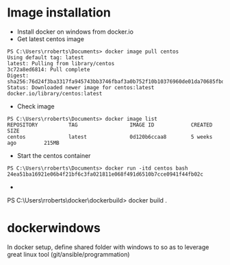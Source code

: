 # Image installation

* Install docker on windows from docker.io
* Get latest centos image

```
PS C:\Users\rroberts\Documents> docker image pull centos
Using default tag: latest
latest: Pulling from library/centos
3c72a8ed6814: Pull complete                                                       Digest: sha256:76d24f3ba3317fa945743bb3746fbaf3a0b752f10b10376960de01da70685fbd
Status: Downloaded newer image for centos:latest
docker.io/library/centos:latest
```
* Check image 
```
PS C:\Users\rroberts\Documents> docker image list
REPOSITORY          TAG                 IMAGE ID            CREATED             SIZE
centos              latest              0d120b6ccaa8        5 weeks ago         215MB
```
* Start the centos container
```
PS C:\Users\rroberts\Documents> docker run -itd centos bash
24ea51ba16921e06b4f21bf6c3fa021811e068f491d6510b7cce0941f44fb02c
```
* 

PS C:\Users\rroberts\docker\dockerbuild> docker build .



# dockerwindows

In docker setup, define shared folder with windows to so as to leverage great linux tool (git/ansible/programmation)


